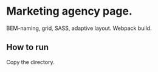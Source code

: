 # Marketing agency page.

BEM-naming, grid, SASS, adaptive layout.
Webpack build.

## How to run

Copy the directory.
